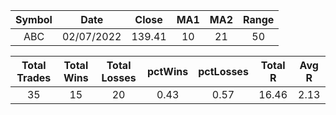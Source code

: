  | Symbol | Date | Close | MA1 | MA2 | Range |
| :--: | :--: | :--: | :--: | :--: | :--: |
| ABC | 02/07/2022 | 139.41 | 10 | 21 | 50 |


| Total Trades | Total Wins | Total Losses | pctWins | pctLosses | Total R | Avg R |
| :--: | :--: | :--: | :--: | :--: | :--: | :--: |
| 35 | 15 | 20 | 0.43 | 0.57 | 16.46 | 2.13 |

